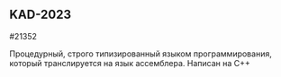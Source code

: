 ## KAD-2023 
#21352

Процедурный, строго типизированный языком программирования, который транслируется на язык ассемблера. Написан на C++ 
